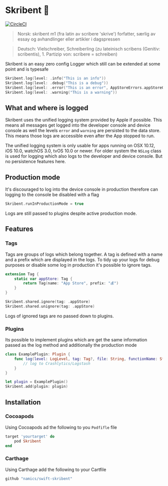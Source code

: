 # Skribent 📜

[![CircleCI](https://circleci.com/gh/namics/swift-skribent.svg?style=svg)](https://circleci.com/gh/namics/swift-skribent)

> Norsk: skribent m1 (fra latin av scribere 'skrive') forfatter, særlig av essay og avhandlinger eller artikler i dagspressen

> Deutsch: Vielschreiber, Schreiberling (zu lateinisch scribens (Genitiv: scribentis), 1. Partizip von: scribere = schreiben)

Skribent is an easy zero config Logger which still can be extended at some point and is typesafe

```swift
Skribent.log(level: .info("This is an info"))
Skribent.log(level: .debug("This is a debug"))
Skribent.log(level: .error("This is an error", AppStoreErrors.appStoreOffline))
Skribent.log(level: .warning("This is a warning"))
```

## What and where is logged

Skribent uses the unified logging system provided by Apple if possible. This means all messages get logged into
the developer console and device console as well the levels `error` and `warning` are persisted to the data store.
This means those logs are accessible even after the App stopped to run.

The unified logging system is only usable for apps running on OSX 10.12, iOS 10.0, watchOS 3.0, tvOS 10.0 or newer.
For older system the `NSLog` class is used for logging which also logs to the developer and device console. But no
persistence features here.

## Production mode

It's discouraged to log into the device console in production therefore can logging to the console be disabled
with a flag

```swift
Skribent.runInProductionMode = true
```

Logs are still passed to plugins despite active production mode.

## Features

### Tags

Tags are groups of logs which belong together. A tag is defined with a name and a prefix which are displayed in the logs.
To tidy up your logs for debug purposes or disable some log in production it's possible to ignore tags.

```swift
extension Tag {
    static var appStore: Tag {
        return Tag(name: "App Store", prefix: "💰")
    }
}

Skribent.shared.ignore(tag: .appStore)
Skribent.shared.unignore(tag: .appStore)
```

Logs of ignored tags are no passed down to plugins.

### Plugins

Its possible to implement plugins which are get the same information passed as the log method and 
additionally the production mode

```swift
class ExamplePlugin: Plugin {
    func log(level: LogLevel, tag: Tag?, file: String, functionName: String, line: Int, production: Bool) {
        // log to Crashlytics/Logstash
    }
}

let plugin = ExamplePlugin()
Skribent.add(plugin: plugin)
```

## Installation

### Cocoapods

Using Cocoapods ad the following to you `Podfifle` file

```ruby
target 'yourtarget' do
    pod Skribent
end
```

### Carthage

Using Carthage add the following to your Cartfile

```bash
github "namics/swift-skribent"
```